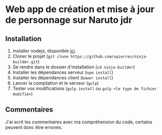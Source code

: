 # Web app de création et mise à jour de personnage sur Naruto jdr

## Installation

1. Installer nodejs, disponible [ici](https://nodejs.org/en/download/).
2. Cloner le projet (`git clone https://github.com/vpierrev/ninja-builder.git`)
3. Se rendre dans le dossier d'installation (`cd ninja-builder`)
4. Installer les dépendances serveur (`npm install`)
5. Installer les dépendances client (`bower install`)
6. Lancer la compilation et le serveur (`gulp`)
7. Tester vos modifications (`gulp install` ou `gulp <le type de fichier modifié>`)

## Commentaires
J'ai ecrit les commentaires avec ma compréhension du code, certains peuvent donc être erronés.
